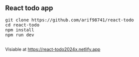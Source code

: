 ## React todo app

<pre>
git clone https://github.com/arif98741/react-todo
cd react-todo
npm install
npm run dev

</pre>

Visiable at https://react-todo2024x.netlify.app
